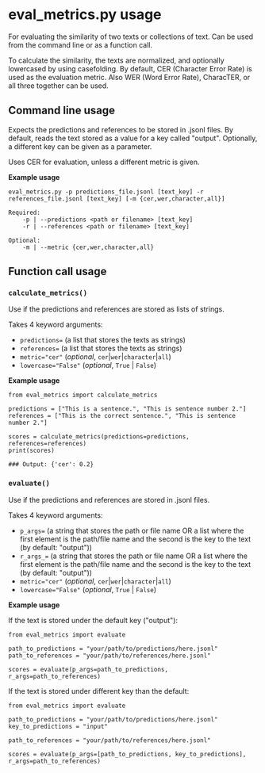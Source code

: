 # eval_metrics.py usage

For evaluating the similarity of two texts or collections of text. Can be used from the command line or as a function call.

To calculate the similarity, the texts are normalized, and optionally lowercased by using casefolding. By default, CER (Character Error Rate) is used as the evaluation metric. Also WER (Word Error Rate), CharacTER, or all three together can be used.

## Command line usage

Expects the predictions and references to be stored in .jsonl files. By default, reads the text stored as a value for a key called "output". Optionally, a different key can be given as a parameter.

Uses CER for evaluation, unless a different metric is given.

**Example usage**

```
eval_metrics.py -p predictions_file.jsonl [text_key] -r references_file.jsonl [text_key] [-m {cer,wer,character,all}]
```

```
Required:
    -p | --predictions <path or filename> [text_key]
    -r | --references <path or filename> [text_key]

Optional:
    -m | --metric {cer,wer,character,all}
```

## Function call usage

### `calculate_metrics()`

Use if the predictions and references are stored as lists of strings.

Takes 4 keyword arguments:

- `predictions=` (a list that stores the texts as strings)
- `references=` (a list that stores the texts as strings)
- `metric="cer"` (_optional_, `cer`|`wer`|`character`|`all`)
- `lowercase="False"` (_optional_, `True` | `False`)

**Example usage**

```
from eval_metrics import calculate_metrics

predictions = ["This is a sentence.", "This is sentence number 2."]
references = ["This is the correct sentence.", "This is sentence number 2."]

scores = calculate_metrics(predictions=predictions, references=references)
print(scores)

### Output: {'cer': 0.2}
```

### `evaluate()`

Use if the predictions and references are stored in .jsonl files.

Takes 4 keyword arguments:

- `p_args=` (a string that stores the path or file name OR a list where the first element is the path/file name and the second is the key to the text (by default: "output"))
- `r_args_=` (a string that stores the path or file name OR a list where the first element is the path/file name and the second is the key to the text (by default: "output"))
- `metric="cer"` (_optional_, `cer`|`wer`|`character`|`all`)
- `lowercase="False"` (_optional_, `True` | `False`)

**Example usage**

If the text is stored under the default key ("output"):

```
from eval_metrics import evaluate

path_to_predictions = "your/path/to/predictions/here.jsonl"
path_to_references = "your/path/to/references/here.jsonl"

scores = evaluate(p_args=path_to_predictions, r_args=path_to_references)

```

If the text is stored under different key than the default:

```
from eval_metrics import evaluate

path_to_predictions = "your/path/to/predictions/here.jsonl"
key_to_predictions = "input"

path_to_references = "your/path/to/references/here.jsonl"

scores = evaluate(p_args=[path_to_predictions, key_to_predictions], r_args=path_to_references)

```